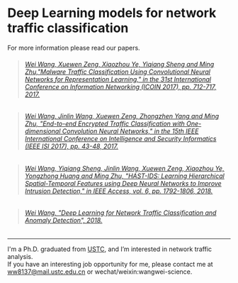 # Deep Learning models for network traffic classification

For more information please read our papers.<br>

> ###### [Wei Wang, Xuewen Zeng, Xiaozhou Ye, Yiqiang Sheng and Ming Zhu,"Malware Traffic Classification Using Convolutional Neural Networks for Representation Learning," in the 31st International Conference on Information Networking (ICOIN 2017), pp. 712-717, 2017.](https://ieeexplore.ieee.org/document/7899588)

> ###### [Wei Wang, Jinlin Wang, Xuewen Zeng, Zhongzhen Yang and Ming Zhu, "End-to-end Encrypted Traffic Classification with One-dimensional Convolution Neural Networks," in the 15th IEEE International Conference on Intelligence and Security Informatics (IEEE ISI 2017), pp. 43-48, 2017.](https://ieeexplore.ieee.org/document/8004872/) 

> ###### [Wei Wang, Yiqiang Sheng, Jinlin Wang, Xuewen Zeng, Xiaozhou Ye, Yongzhong Huang and Ming Zhu, "HAST-IDS: Learning Hierarchical Spatial-Temporal Features using Deep Neural Networks to Improve Intrusion Detection," in IEEE Access, vol. 6, pp. 1792-1806, 2018.](https://ieeexplore.ieee.org/document/8171733/)

> ###### [Wei Wang, "Deep Learning for Network Traffic Classification and Anomaly Detection", 2018.](https://kns.cnki.net/kcms/detail/detail.aspx?dbcode=CDFD&dbname=CDFDLAST2018&filename=1018088279.nh&uniplatform=NZKPT&v=p9e7dmiK6pFYHhd0_6XZhKX-LT1BBgUj_Wa-1YaDoAChcp9dIwcBRmTU8zHQl74l)
---
I'm a Ph.D. graduated from [USTC](http://en.ustc.edu.cn), and I’m interested in network traffic analysis.<br> 
If you have an interesting job opportunity for me, please contact me at [ww8137@mail.ustc.edu.cn](ww8137@mail.ustc.edu.cn) or wechat/weixin:wangwei-science.

